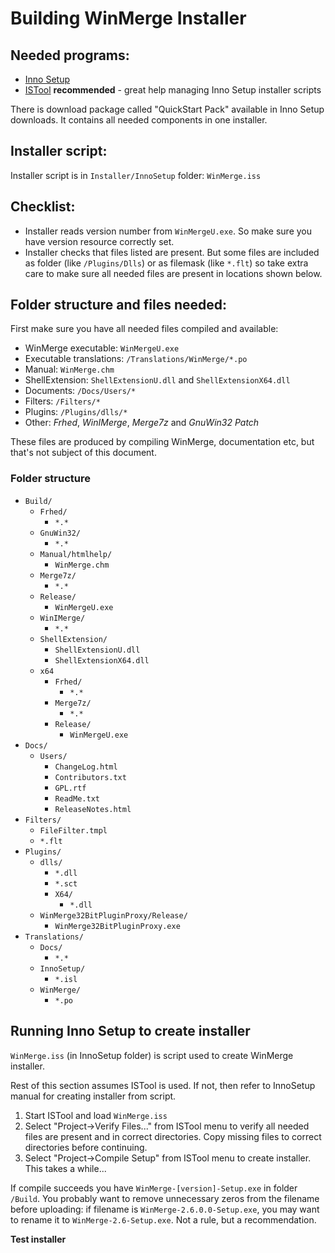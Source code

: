 # Building WinMerge Installer

## Needed programs:

 * [Inno Setup](http://www.jrsoftware.org/)
 * [ISTool](https://sourceforge.net/projects/istool/) **recommended** - great help managing Inno Setup installer scripts

There is download package called "QuickStart Pack" available in Inno Setup downloads. It contains all needed components in one installer.

## Installer script:

Installer script is in `Installer/InnoSetup` folder: `WinMerge.iss`

## Checklist:

 * Installer reads version number from `WinMergeU.exe`. So make sure you have version resource correctly set.
 * Installer checks that files listed are present. But some files are included as folder (like `/Plugins/Dlls`) or as filemask (like `*.flt`) so take extra care to make sure all needed files are present in locations shown below. 

## Folder structure and files needed:

First make sure you have all needed files compiled and available: 

 * WinMerge executable: `WinMergeU.exe`
 * Executable translations: `/Translations/WinMerge/*.po`
 * Manual: `WinMerge.chm`
 * ShellExtension: `ShellExtensionU.dll` and `ShellExtensionX64.dll`
 * Documents: `/Docs/Users/*`
 * Filters: `/Filters/*`
 * Plugins: `/Plugins/dlls/*`
 * Other: *Frhed*, *WinIMerge*, *Merge7z* and *GnuWin32 Patch*

These files are produced by compiling WinMerge, documentation etc, but that's not subject of this document.

### Folder structure

 * `Build/`
   * `Frhed/`
     * `*.*`
   * `GnuWin32/`
     * `*.*`
   * `Manual/htmlhelp/`
     * `WinMerge.chm`
   * `Merge7z/`
     * `*.*`
   * `Release/`
     * `WinMergeU.exe`
   * `WinIMerge/`
     * `*.*`
   * `ShellExtension/`
     * `ShellExtensionU.dll`
     * `ShellExtensionX64.dll`
   * `x64`
     * `Frhed/`
       * `*.*`
     * `Merge7z/`
       * `*.*`
     * `Release/`
       * `WinMergeU.exe`
 * `Docs/`
   * `Users/`
     * `ChangeLog.html`
     * `Contributors.txt`
     * `GPL.rtf`
     * `ReadMe.txt`
     * `ReleaseNotes.html`
 * `Filters/`
   * `FileFilter.tmpl`
   * `*.flt`
 * `Plugins/`
   * `dlls/`
     * `*.dll`
     * `*.sct`
     * `X64/`
       * `*.dll`
   * `WinMerge32BitPluginProxy/Release/`
     * `WinMerge32BitPluginProxy.exe`
 * `Translations/`
   * `Docs/`
     * `*.*`
   * `InnoSetup/`
     * `*.isl`
   * `WinMerge/`
     * `*.po`

## Running Inno Setup to create installer

`WinMerge.iss` (in InnoSetup folder) is script used to create WinMerge installer.

Rest of this section assumes ISTool is used. If not, then refer to InnoSetup manual for creating installer from script.

 1. Start ISTool and load `WinMerge.iss`
 2. Select "Project->Verify Files..." from ISTool menu to verify all needed files are present and in correct directories. Copy missing files to correct directories before continuing.
 3. Select "Project->Compile Setup" from ISTool menu to create installer. This takes a while...

If compile succeeds you have `WinMerge-[version]-Setup.exe` in folder `/Build`. You probably want to remove unnecessary zeros from the filename before uploading: if filename is `WinMerge-2.6.0.0-Setup.exe`, you may want to rename it to `WinMerge-2.6-Setup.exe`. Not a rule, but a recommendation.

**Test installer**
